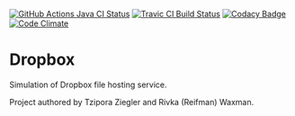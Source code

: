 [![GitHub Actions Java CI Status](https://github.com/tziporaziegler/Dropbox/workflows/Java%20CI/badge.svg)](https://github.com/tziporaziegler/Dropbox/actions)
[![Travic CI Build Status](https://travis-ci.org/tziporaziegler/Dropbox.png?branch=master)](https://travis-ci.org/tziporaziegler/Dropbox)
[![Codacy Badge](https://api.codacy.com/project/badge/Grade/a95914b5430e4841a767a3ca89bdb2f5)](https://www.codacy.com/app/tziporaziegler/Dropbox?utm_source=github.com&amp;utm_medium=referral&amp;utm_content=tziporaziegler/Dropbox&amp;utm_campaign=Badge_Grade)
[![Code Climate](https://codeclimate.com/github/tziporaziegler/Dropbox/badges/gpa.svg)](https://codeclimate.com/github/tziporaziegler/Dropbox)

# Dropbox

Simulation of Dropbox file hosting service.  

Project authored by Tzipora Ziegler and Rivka (Reifman) Waxman.
